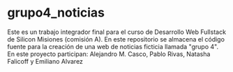 # grupo4_noticias
Este es un trabajo integrador final para el curso de Desarrollo Web Fullstack de Silicon Misiones (comisión A). En este repositorio se almacena el código fuente para la creación de una web de noticias ficticia llamada "grupo 4". En este proyecto participan: Alejandro M. Casco, Pablo Rivas, Natasha Falicoff y Emiliano Alvarez
